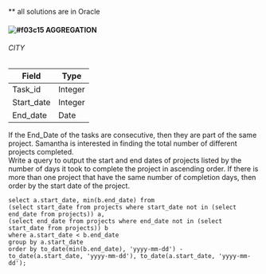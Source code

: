 ** all solutions are in Oracle
#### ![#f03c15](https://via.placeholder.com/15/f03c15/000000?text=+) AGGREGATION
  
###### CITY 
| Field       | Type |
|--------------|------------|
Task_id          | Integer
Start_date        | Integer
End_date | Date
  
If the End_Date of the tasks are consecutive, then they are part of the same project. Samantha is interested in finding the total number of different projects completed.  
Write a query to output the start and end dates of projects listed by the number of days it took to complete the project in ascending order. If there is more than one project that have the same number of completion days, then order by the start date of the project.
  
```
select a.start_date, min(b.end_date) from
(select start_date from projects where start_date not in (select end_date from projects)) a,
(select end_date from projects where end_date not in (select start_date from projects)) b
where a.start_date < b.end_date
group by a.start_date
order by to_date(min(b.end_date), 'yyyy-mm-dd') - to_date(a.start_date, 'yyyy-mm-dd'), to_date(a.start_date, 'yyyy-mm-dd');
```
